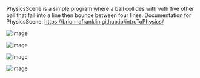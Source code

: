 PhysicsScene is a simple program where a ball collides with with five other ball that fall into a line then bounce between four lines.
Documentation for PhysicsScene:
https://brionnafranklin.github.io/introToPhysics/

![image](https://user-images.githubusercontent.com/54289307/124168041-370e3a80-da6a-11eb-8fe1-9702107f1ffc.png)

![image](https://user-images.githubusercontent.com/54289307/124168179-6755d900-da6a-11eb-9bce-5e0ee21cf61c.png)

![image](https://user-images.githubusercontent.com/54289307/124168236-79377c00-da6a-11eb-8cec-45bf36eb0e50.png)

![image](https://user-images.githubusercontent.com/54289307/124168293-8fddd300-da6a-11eb-96ef-f4b59bbed7c2.png)
